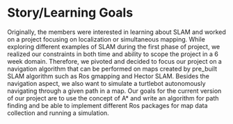 ---
---

# Story/Learning Goals

Originally, the members were interested in learning about SLAM and worked on a project focusing on localization or simultaneous mapping. While exploring different examples of SLAM during the first phase of project, we realized our constraints in both time and ability to scope the project in a 6 week domain. Therefore, we pivoted and decided to focus our project on a navigation algorithm that can be performed on maps created by pre_built SLAM algorithm such as Ros gmapping and Hector SLAM. Besides the navigation aspect, we also want to simulate a turtlebot autonomously navigating through a given path in a map. Our goals for the current version of our project are to use the concept of A* and write an algorithm for path finding and be able to implement different Ros packages for map data collection and running a simulation. 
